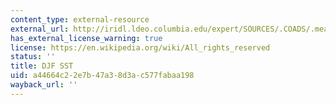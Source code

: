 ```yaml
---
content_type: external-resource
external_url: http://iridl.ldeo.columbia.edu/expert/SOURCES/.COADS/.mean/.sst/T/%28Dec-Feb%29VALUES[T]average/DATA/28/26/24/20/16/12/8/4/0/VALUES/figviewer.html?my.help=more+options&map.Y.units=degree_north&map.Y.plotlast=90N&map.url=a-++precip_colors+-a-++-a+X+Y+fig:+colors+contours+land+:fig&map.domain=+%7B+/sst+0+70+plotrange+/sst+0+70+plotrange+X+91.25+521.25+plotrange+%7D&map.domainparam=+/plotaxislength+700+psdef+/plotborder+72+psdef+/XOVY+null+psdef&map.zoom=Zoom&map.Y.plotfirst=90S&map.X.plotfirst=91.25&map.X.units=degree_east&map.X.modulus=360&map.X.plotlast=521.25&map.sst.plotfirst=0&map.sst.units=Celsius_scale&map.sst.plotlast=70&map.plotaxislength=700&map.plotborder=72&map.fnt=Helvetica&map.fntsze=16&map.XOVY=auto&map.color_smoothing=auto
has_external_license_warning: true
license: https://en.wikipedia.org/wiki/All_rights_reserved
status: ''
title: DJF SST
uid: a44664c2-2e7b-47a3-8d3a-c577fabaa198
wayback_url: ''
---
```

